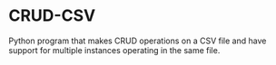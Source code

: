 # CRUD-CSV

Python program that makes CRUD operations on a CSV file and have support for multiple instances operating in the same file. 

